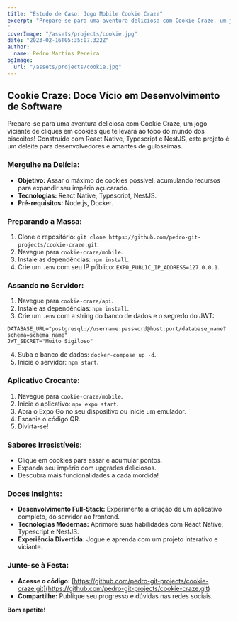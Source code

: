 ```yaml
---
title: "Estudo de Caso: Jogo Mobile Cookie Craze"
excerpt: "Prepare-se para uma aventura deliciosa com Cookie Craze, um jogo viciante de cliques em cookies que te levará ao topo do mundo dos biscoitos! Construído com React Native, Typescript e NestJS, este projeto é um deleite para desenvolvedores e amantes de guloseimas.
"
coverImage: "/assets/projects/cookie.jpg"
date: "2023-02-16T05:35:07.322Z"
author:
  name: Pedro Martins Pereira 
ogImage:
  url: "/assets/projects/cookie.jpg"
---
```


## Cookie Craze: Doce Vício em Desenvolvimento de Software

Prepare-se para uma aventura deliciosa com Cookie Craze, um jogo viciante de cliques em cookies que te levará ao topo do mundo dos biscoitos! Construído com React Native, Typescript e NestJS, este projeto é um deleite para desenvolvedores e amantes de guloseimas.

### Mergulhe na Delícia:

* **Objetivo:** Assar o máximo de cookies possível, acumulando recursos para expandir seu império açucarado.
* **Tecnologias:** React Native, Typescript, NestJS.
* **Pré-requisitos:** Node.js, Docker.

### Preparando a Massa:

1. Clone o repositório: `git clone https://github.com/pedro-git-projects/cookie-craze.git`.
2. Navegue para `cookie-craze/mobile`.
3. Instale as dependências: `npm install`.
4. Crie um `.env` com seu IP público: `EXPO_PUBLIC_IP_ADDRESS=127.0.0.1`.

### Assando no Servidor:

1. Navegue para `cookie-craze/api`.
2. Instale as dependências: `npm install`.
3. Crie um `.env` com a string do banco de dados e o segredo do JWT:

```
DATABASE_URL="postgresql://username:password@host:port/database_name?schema=schema_name"
JWT_SECRET="Muito Sigiloso"
```

4. Suba o banco de dados: `docker-compose up -d`.
5. Inicie o servidor: `npm start`.

### Aplicativo Crocante:

1. Navegue para `cookie-craze/mobile`.
2. Inicie o aplicativo: `npx expo start`.
3. Abra o Expo Go no seu dispositivo ou inicie um emulador.
4. Escanie o código QR.
5. Divirta-se!

### Sabores Irresistíveis:

* Clique em cookies para assar e acumular pontos.
* Expanda seu império com upgrades deliciosos.
* Descubra mais funcionalidades a cada mordida!

### Doces Insights:

* **Desenvolvimento Full-Stack:** Experimente a criação de um aplicativo completo, do servidor ao frontend.
* **Tecnologias Modernas:** Aprimore suas habilidades com React Native, Typescript e NestJS.
* **Experiência Divertida:** Jogue e aprenda com um projeto interativo e viciante.

### Junte-se à Festa:

* **Acesse o código:** [https://github.com/pedro-git-projects/cookie-craze.git](https://github.com/pedro-git-projects/cookie-craze.git)
* **Compartilhe:** Publique seu progresso e dúvidas nas redes sociais.

**Bom apetite!**
